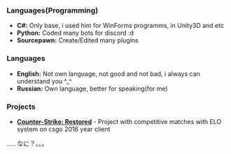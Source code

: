 ### Languages(Programming)
- **C#:** Only base, i used him for WinForms programms, in Unity3D and etc
- **Python:** Coded many bots for discord :d 
- **Sourcepawn:** Create/Edited many plugins
### Languages
- **English:** Not own language, not good and not bad, i always can understand you ^_^
- **Russian:** Own language, better for speaking(for me)
### Projects
- **<a href="https://www.csrestored.xyz/">Counter-Strike: Restored</a>** - Project with competitive matches with ELO system on csgo 2016 year client

..... なに？。。。
